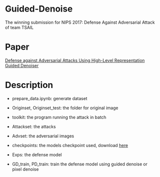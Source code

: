 # Guided-Denoise
The winning submission for NIPS 2017: Defense Against Adversarial Attack of team TSAIL

# Paper 
[Defense against Adversarial Attacks Using High-Level Representation Guided Denoiser](https://arxiv.org/abs/1712.02976)

# Description

* prepare_data.ipynb: generate dataset

* Originset, Originset_test: the folder for original image

* toolkit: the program running the attack in batch

* Attackset: the attacks

* Advset: the adversarial images

* checkpoints: the models checkpoint used, download [here](https://www.dropbox.com/sh/qc1zi07lcj39m0e/AAATa-tDZ5Uh1DW-mUr-RHs9a?dl=0)

* Exps: the defense model

* GD_train, PD_train: train the defense model using guided denoise or pixel denoise
